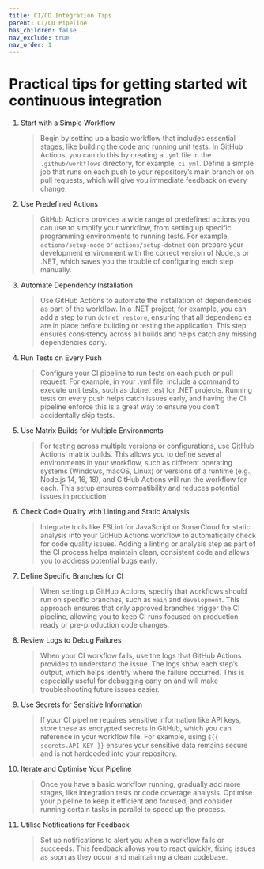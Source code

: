 ```yaml
---
title: CI/CD Integration Tips
parent: CI/CD Pipeline
has_children: false
nav_exclude: true
nav_order: 1
---
```


# Practical tips for getting started wit continuous integration

1. Start with a Simple Workflow

    > Begin by setting up a basic workflow that includes essential stages, like building the code and 
    > running unit tests. In GitHub Actions, you can do this by creating a `.yml` file in the 
    > `.github/workflows` directory, for example, `ci.yml`. Define a simple job that runs on each push to 
    > your repository’s main branch or on pull requests, which will give you immediate feedback on every 
    > change.

2. Use Predefined Actions

    > GitHub Actions provides a wide range of predefined actions you can use to simplify your workflow, from 
    > setting up specific programming environments to running tests. For example, `actions/setup-node` or 
    > `actions/setup-dotnet` can prepare your development environment with the correct version of Node.js or 
    > .NET, which saves you the trouble of configuring each step manually.

3. Automate Dependency Installation

    > Use GitHub Actions to automate the installation of dependencies as part of the workflow. In a .NET 
    > project, for example, you can add a step to run `dotnet restore`, ensuring that all dependencies are in 
    > place before building or testing the application. This step ensures consistency across all builds and 
    > helps catch any missing dependencies early.

4. Run Tests on Every Push

    > Configure your CI pipeline to run tests on each push or pull request. For example, in your .yml file, 
    > include a command to execute unit tests, such as dotnet test for .NET projects. Running tests on every 
    > push helps catch issues early, and having the CI pipeline enforce this is a great way to ensure you 
    > don’t accidentally skip tests.

5. Use Matrix Builds for Multiple Environments

    > For testing across multiple versions or configurations, use GitHub Actions’ matrix builds. This allows 
    > you to define several environments in your workflow, such as different operating systems (Windows, 
    > macOS, Linux) or versions of a runtime (e.g., Node.js 14, 16, 18), and GitHub Actions will run the 
    > workflow for each. This setup ensures compatibility and reduces potential issues in production.

6. Check Code Quality with Linting and Static Analysis

    > Integrate tools like ESLint for JavaScript or SonarCloud for static analysis into your GitHub Actions 
    > workflow to automatically check for code quality issues. Adding a linting or analysis step as part of 
    > the CI process helps maintain clean, consistent code and allows you to address potential bugs early.

7. Define Specific Branches for CI

    > When setting up GitHub Actions, specify that workflows should run on specific branches, such as `main` 
    > and `development`. This approach ensures that only approved branches trigger the CI pipeline, allowing 
    > you to keep CI runs focused on production-ready or pre-production code changes.

8. Review Logs to Debug Failures

    > When your CI workflow fails, use the logs that GitHub Actions provides to understand the issue. The 
    > logs show each step’s output, which helps identify where the failure occurred. This is especially 
    > useful for debugging early on and will make troubleshooting future issues easier.

9. Use Secrets for Sensitive Information

    > If your CI pipeline requires sensitive information like API keys, store these as encrypted secrets in 
    > GitHub, which you can reference in your workflow file. For example, using `${{ secrets.API_KEY }}` ensures 
    > your sensitive data remains secure and is not hardcoded into your repository.

10. Iterate and Optimise Your Pipeline

    > Once you have a basic workflow running, gradually add more stages, like integration tests or code 
    > coverage analysis. Optimise your pipeline to keep it efficient and focused, and consider running 
    > certain tasks in parallel to speed up the process.

11. Utilise Notifications for Feedback

    > Set up notifications to alert you when a workflow fails or succeeds. This feedback allows you to react 
    > quickly, fixing issues as soon as they occur and maintaining a clean codebase.
